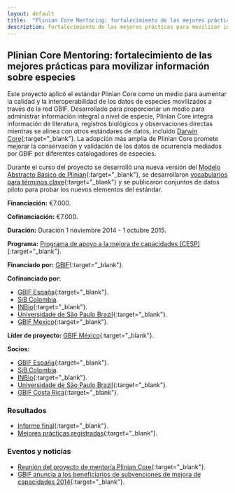 ```yaml
---
layout: default
title:  "Plinian Core Mentoring: fortalecimiento de las mejores prácticas para movilizar información sobre especies"
description: fortalecimiento de las mejores prácticas para movilizar información sobre especies
---
```


## Plinian Core Mentoring: fortalecimiento de las mejores prácticas para movilizar información sobre especies

Este proyecto aplicó el estándar Plinian Core como un medio para aumentar la calidad y la interoperabilidad de los datos de especies movilizados a través de la red GBIF. Desarrollado para proporcionar un medio para administrar información integral a nivel de especie, Plinian Core integra información de literatura, registros biológicos y observaciones directas mientras se alinea con otros estándares de datos, incluido [Darwin Core](http://rs.tdwg.org/dwc/){:target="_blank"}. La adopción más amplia de Plinian Core promete mejorar la conservación y validación de los datos de ocurrencia mediados por GBIF por diferentes catalogadores de especies.  

Durante el curso del proyecto se desarrolló una nueva versión del [Modelo Abstracto Básico de Plinian](https://github.com/PlinianCore/Documentation/wiki){:target="_blank"}, se desarrollaron [vocabularios para términos clave](https://github.com/PlinianCore/Documentation/wiki/PlinianCore_Terms){:target="_blank"} y se publicaron conjuntos de datos piloto para probar los nuevos elementos del estándar.  

**Financiación:** €7.000.

**Cofinanciación:** €7.000.

**Duración:** Duración 1 noviembre 2014 - 1 octubre 2015.

**Programa:** [Programa de apoyo a la mejora de capacidades (CESP)](https://www.gbif.org/programme/82219){:target="_blank"}.

**Financiado por:** [GBIF](http://www.gbif.org/){:target="_blank"}.

**Cofinanciado por:**

* [GBIF España](http://www.gbif.es/){:target="_blank"}.
* [SiB Colombia](https://biodiversidad.co/).
* [INBio](https://inbio.ac.cr/){:target="_blank"}.
* [Universidade de São Paulo Brazil](http://www5.usp.br/english/?lang=en){:target="_blank"}.
* [GBIF Mexico](http://www.conabio.gob.mx/){:target="_blank"}.  

**Líder de proyecto:** [GBIF México](https://www.gob.mx/conabio){:target="_blank"}.

**Socios:**

* [GBIF España](http://www.gbif.es/){:target="_blank"}.
* [SiB Colombia](https://www.biodiversidad.co).
* [INBio](https://inbio.ac.cr/){:target="_blank"}.
* [Universidade de São Paulo Brazil](http://www5.usp.br/english/?lang=en){:target="_blank"}.
* [GBIF Costa Rica](http://biodiversidad.go.cr/){:target="_blank"}.

### Resultados

- [Informe final](https://assets.ctfassets.net/uo17ejk9rkwj/yeO8DSoeJwsEgucaw6GgW/5aa17da411a4de4efdce132ca6201a70/Final_report_of_the_Plinian_Core_mentoring_project_-_CESP_2014.pdf){:target="_blank"}.
- [Mejores prácticas registradas](https://assets.ctfassets.net/uo17ejk9rkwj/5JFG2JP3lCOiuSMEmkkWmQ/111a020d0fc71b6b8685f71f671d36bd/Best_practice_document_from_the_Plinian_Core_mentoring_project_-_CESP_2014.pdf){:target="_blank"}.

### Eventos y noticias

- [Reunión del proyecto de mentoría Plinian Core](https://www.gbif.org/event/82244/meeting-of-the-plinian-core-mentoring-project){:target="_blank"}.
- [GBIF anuncia a los beneficiarios de subvenciones de mejora de capacidades 2014](https://www.gbif.org/news/82364/gbif-announces-2014-capacity-enhancement-grant-recipients){:target="_blank"}.

